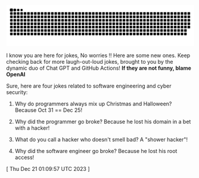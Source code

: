 <picture>
  <source media="(prefers-color-scheme: dark)" srcset="https://raw.githubusercontent.com/platane/platane/output/github-contribution-grid-snake-dark.svg">
  <source media="(prefers-color-scheme: light)" srcset="https://raw.githubusercontent.com/platane/platane/output/github-contribution-grid-snake.svg">
  <img alt="github contribution grid snake animation" src="https://raw.githubusercontent.com/platane/platane/output/github-contribution-grid-snake.svg">
</picture>


I know you are here for jokes, No worries !!
Here are some new ones. Keep checking back for more laugh-out-loud jokes, brought to you by the dynamic duo of Chat GPT and GitHub Actions! __If they are not funny, blame OpenAI__
 
Sure, here are four jokes related to software engineering and cyber security:

1. Why do programmers always mix up Christmas and Halloween? Because Oct 31 == Dec 25!

2. Why did the programmer go broke? Because he lost his domain in a bet with a hacker!

3. What do you call a hacker who doesn't smell bad? A "shower hacker"!

4. Why did the software engineer go broke? Because he lost his root access!
 
[ 
Thu Dec 21 01:09:57 UTC 2023
 ]
